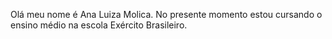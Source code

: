 Olá meu nome é Ana Luiza Molica.
No presente momento estou cursando o ensino médio na escola Exército Brasileiro.
